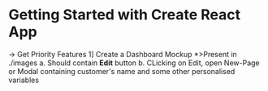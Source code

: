 # Getting Started with Create React App

-> Get Priority Features
1] Create a Dashboard Mockup *>Present in ./images
a. Should contain **Edit** button 
b. CLicking on Edit, open New-Page or Modal containing customer's name and some other personalised variables

